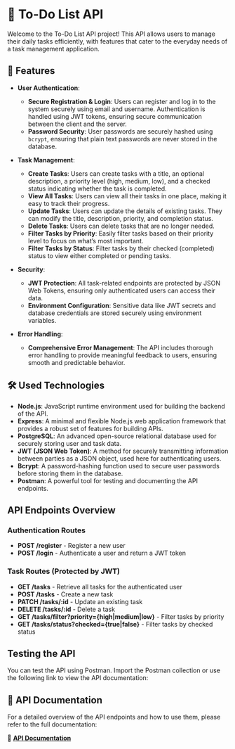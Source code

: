 # 📝 To-Do List API

Welcome to the To-Do List API project! This API allows users to manage their daily tasks efficiently, with features that cater to the everyday needs of a task management application.

## 🚀 Features

- **User Authentication**:
  - **Secure Registration & Login**: Users can register and log in to the system securely using email and username. Authentication is handled using JWT tokens, ensuring secure communication between the client and the server.
  - **Password Security**: User passwords are securely hashed using `bcrypt`, ensuring that plain text passwords are never stored in the database.

- **Task Management**:
  - **Create Tasks**: Users can create tasks with a title, an optional description, a priority level (high, medium, low), and a checked status indicating whether the task is completed.
  - **View All Tasks**: Users can view all their tasks in one place, making it easy to track their progress.
  - **Update Tasks**: Users can update the details of existing tasks. They can modify the title, description, priority, and completion status.
  - **Delete Tasks**: Users can delete tasks that are no longer needed.
  - **Filter Tasks by Priority**: Easily filter tasks based on their priority level to focus on what’s most important.
  - **Filter Tasks by Status**: Filter tasks by their checked (completed) status to view either completed or pending tasks.

- **Security**:
  - **JWT Protection**: All task-related endpoints are protected by JSON Web Tokens, ensuring only authenticated users can access their data.
  - **Environment Configuration**: Sensitive data like JWT secrets and database credentials are stored securely using environment variables.

- **Error Handling**:
  - **Comprehensive Error Management**: The API includes thorough error handling to provide meaningful feedback to users, ensuring smooth and predictable behavior.

## 🛠️ Used Technologies

- **Node.js**: JavaScript runtime environment used for building the backend of the API.
- **Express**: A minimal and flexible Node.js web application framework that provides a robust set of features for building APIs.
- **PostgreSQL**: An advanced open-source relational database used for securely storing user and task data.
- **JWT (JSON Web Token)**: A method for securely transmitting information between parties as a JSON object, used here for authenticating users.
- **Bcrypt**: A password-hashing function used to secure user passwords before storing them in the database.
- **Postman**: A powerful tool for testing and documenting the API endpoints.

## API Endpoints Overview

### Authentication Routes

- **POST /register** - Register a new user
- **POST /login** - Authenticate a user and return a JWT token

### Task Routes (Protected by JWT)

- **GET /tasks** - Retrieve all tasks for the authenticated user
- **POST /tasks** - Create a new task
- **PATCH /tasks/:id** - Update an existing task
- **DELETE /tasks/:id** - Delete a task
- **GET /tasks/filter?priority={high|medium|low}** - Filter tasks by priority
- **GET /tasks/status?checked={true|false}** - Filter tasks by checked status


## Testing the API
You can test the API using Postman. Import the Postman collection or use the following link to view the API documentation:



## 📄 API Documentation

For a detailed overview of the API endpoints and how to use them, please refer to the full documentation:

🔗 **[API Documentation](https://documenter.getpostman.com/view/37432599/2sAXjSy8fC)**


